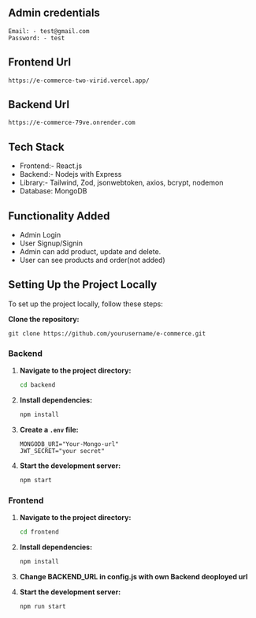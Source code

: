 ## Admin credentials
```
Email: - test@gmail.com
Password: - test
```   

## Frontend Url
```
https://e-commerce-two-virid.vercel.app/
```

## Backend Url
```
https://e-commerce-79ve.onrender.com
```

## Tech Stack

- Frontend:- React.js
- Backend:- Nodejs with Express
- Library:- Tailwind, Zod,          jsonwebtoken, axios, bcrypt, nodemon
- Database: MongoDB

## Functionality Added
- Admin Login
- User Signup/Signin
- Admin can add product, update and delete.
- User can see products and order(not added)  


## Setting Up the Project Locally

To set up the project locally, follow these steps:

 **Clone the repository:**
    

    git clone https://github.com/yourusername/e-commerce.git



### Backend



1. **Navigate to the project directory:**
    ```bash
    cd backend
    ```

2. **Install dependencies:**
    ```bash
    npm install
    ```

3. **Create a `.env` file:**
    ```
    MONGODB_URI="Your-Mongo-url"
    JWT_SECRET="your secret"
    ```

4. **Start the development server:**
    ```bash
    npm start
   ```


### Frontend


1. **Navigate to the project directory:**
    ```bash
    cd frontend
    ```

2. **Install dependencies:**
    ```bash
    npm install
    ```
3. **Change BACKEND_URL in config.js with own Backend deoployed url**


3. **Start the development server:**
    ```bash
    npm run start
    ```




